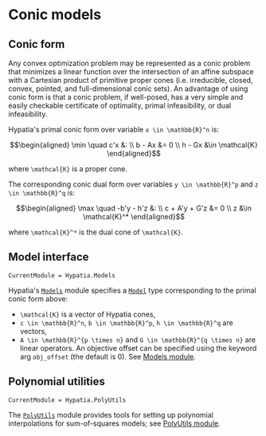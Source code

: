 # Conic models

## Conic form

Any convex optimization problem may be represented as a conic problem that minimizes a linear function over the intersection of an affine subspace with a Cartesian product of primitive proper cones (i.e. irreducible, closed, convex, pointed, and full-dimensional conic sets).
An advantage of using conic form is that a conic problem, if well-posed, has a very simple and easily checkable certificate of optimality, primal infeasibility, or dual infeasibility.

Hypatia's primal conic form over variable ``x \in \mathbb{R}^n`` is:

```math
\begin{aligned}
\min \quad c'x &:
\\
b - Ax &= 0
\\
h - Gx &\in \mathcal{K}
\end{aligned}
```

where ``\mathcal{K}`` is a proper cone.

The corresponding conic dual form over variables ``y \in \mathbb{R}^p`` and ``z \in \mathbb{R}^q`` is:

```math
\begin{aligned}
\max \quad -b'y - h'z &:
\\
c + A'y + G'z &= 0
\\
z &\in \mathcal{K}^*
\end{aligned}
```

where ``\mathcal{K}^*`` is the dual cone of ``\mathcal{K}``.

## Model interface

```@meta
CurrentModule = Hypatia.Models
```

Hypatia's [`Models`](@ref) module specifies a [`Model`](@ref) type corresponding to the primal conic form above:

  - ``\mathcal{K}`` is a vector of Hypatia cones,
  - ``c \in \mathbb{R}^n``, ``b \in \mathbb{R}^p``, ``h \in \mathbb{R}^q`` are vectors,
  - ``A \in \mathbb{R}^{p \times n}`` and ``G \in \mathbb{R}^{q \times n}`` are linear operators.
    An objective offset can be specified using the keyword arg `obj_offset` (the default is 0).
    See [Models module](@ref).

## Polynomial utilities

```@meta
CurrentModule = Hypatia.PolyUtils
```

The [`PolyUtils`](@ref) module provides tools for setting up polynomial interpolations for sum-of-squares models; see [PolyUtils module](@ref).
